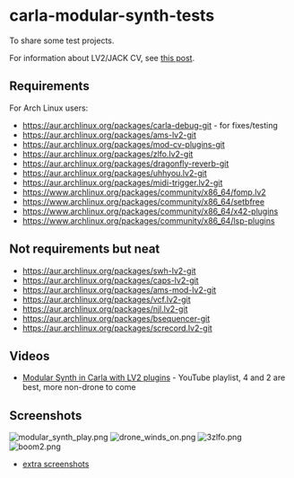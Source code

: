 # carla-modular-synth-tests
To share some test projects.

For information about LV2/JACK CV, see [this post](https://linuxmusicians.com/viewtopic.php?f=1&t=20701).

## Requirements
For Arch Linux users:
* https://aur.archlinux.org/packages/carla-debug-git - for fixes/testing
* https://aur.archlinux.org/packages/ams-lv2-git
* https://aur.archlinux.org/packages/mod-cv-plugins-git
* https://aur.archlinux.org/packages/zlfo.lv2-git
* https://aur.archlinux.org/packages/dragonfly-reverb-git
* https://aur.archlinux.org/packages/uhhyou.lv2-git
* https://aur.archlinux.org/packages/midi-trigger.lv2-git
* https://www.archlinux.org/packages/community/x86_64/fomp.lv2
* https://www.archlinux.org/packages/community/x86_64/setbfree
* https://www.archlinux.org/packages/community/x86_64/x42-plugins
* https://www.archlinux.org/packages/community/x86_64/lsp-plugins

## Not requirements but neat
* https://aur.archlinux.org/packages/swh-lv2-git
* https://aur.archlinux.org/packages/caps-lv2-git
* https://aur.archlinux.org/packages/ams-mod-lv2-git
* https://aur.archlinux.org/packages/vcf.lv2-git
* https://aur.archlinux.org/packages/njl.lv2-git
* https://aur.archlinux.org/packages/bsequencer-git
* https://aur.archlinux.org/packages/screcord.lv2-git

## Videos
* [Modular Synth in Carla with LV2 plugins](https://www.youtube.com/playlist?list=PLi4842O5fEfKwAKxqBCZJs3cFP78ggsd9) - YouTube playlist, 4 and 2 are best, more non-drone to come

## Screenshots
![modular_synth_play.png](https://user-images.githubusercontent.com/108225/74800701-338e6f00-52cc-11ea-9cba-09f5231fcbea.png)
![drone_winds_on.png](https://user-images.githubusercontent.com/108225/74863027-1944a780-5345-11ea-8792-9e94e9a8ff73.png)
![3zlfo.png](https://i.imgur.com/F4CS7dW.png)
![boom2.png](https://user-images.githubusercontent.com/108225/79204775-fc07f300-7e34-11ea-9a8a-53845487c195.png)

+ [extra screenshots](https://github.com/mxmilkiib/carla-modular-synth-tests/issues/1)
